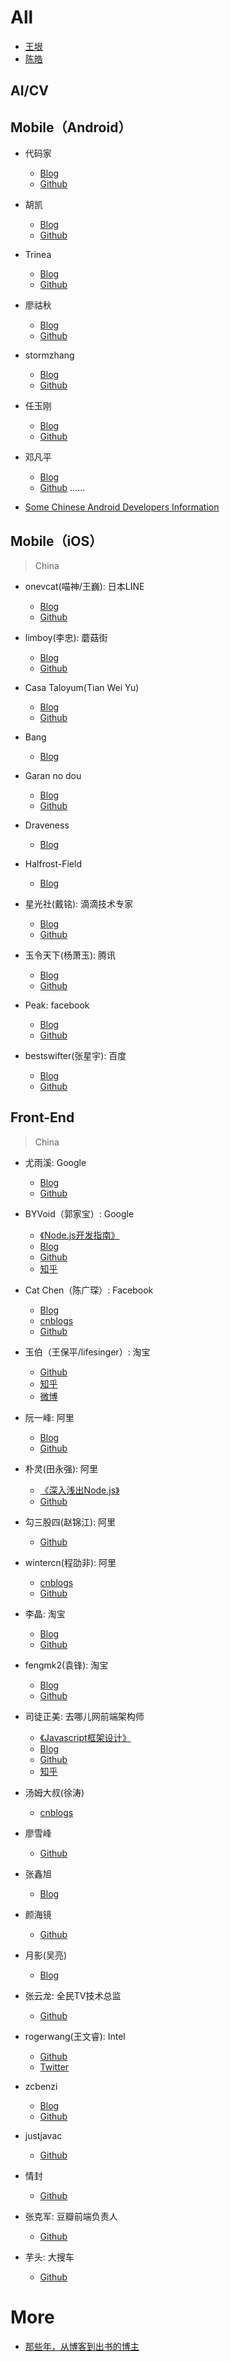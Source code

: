 

# All

- [王垠](http://www.yinwang.org/) 
- [陈皓](https://coolshell.cn)

## AI/CV

## Mobile（Android）

 - 代码家 
 	- [Blog](https://daimajia.com)
 	- [Github](https://github.com/daimajia)
 - 胡凯
 	- [Blog](https://github.com/kesenhoo)
 	- [Github](http://hukai.me)
 - Trinea 
 	- [Blog](http://www.trinea.cn)
 	- [Github](https://github.com/Trinea)
 - 廖祜秋 
 	- [Blog](https://www.liaohuqiu.net)
 	- [Github](https://github.com/liaohuqiu)
 - stormzhang  
 	- [Blog](http://stormzhang.com/)
 	- [Github](https://github.com/stormzhang)
 - 任玉刚 
 	- [Blog](http://www.devtf.cn)
 	- [Github](https://github.com/hehonghui)
 - 邓凡平
 	- [Blog](http://blog.csdn.net/innost)
 	- [Github]()
......

- [Some Chinese Android Developers Information](https://github.com/android-cn/android-dev-cn)

## Mobile（iOS）

> China

- onevcat(喵神/王巍):  日本LINE
 	- [Blog](https://onevcat.com)
 	- [Github](https://github.com/onevcat)

 - limboy(李忠):  蘑菇街
 	- [Blog](http://limboy.me)
 	- [Github](https://github.com/lzyy)

 - Casa Taloyum(Tian Wei Yu)
 	- [Blog](https://casatwy.com)
 	- [Github](https://github.com/casatwy)

 - Bang
 	- [Blog](http://blog.cnbang.net)

 - Garan no dou
 	- [Blog](https://blog.ibireme.com)
 	- [Github](https://github.com/ibireme/)

 - Draveness 
 	- [Blog](https://draveness.me/index)

 - Halfrost-Field
 	- [Blog](https://halfrost.com)

 - 星光社(戴铭):  滴滴技术专家
 	- [Blog](https://ming1016.github.io)
 	- [Github](https://github.com/ming1016)

 - 玉令天下(杨萧玉): 腾讯
 	- [Blog](http://yulingtianxia.com)
 	- [Github](https://github.com/yulingtianxia)

 - Peak:  facebook 
 	- [Blog](http://mrpeak.cn)
 	- [Github]()

 - bestswifter(张星宇): 百度
 	- [Blog](https://juejin.im/user/57638ad8207703006b06e3ef/posts)
 	- [Github](https://github.com/bestswifter)

## Front-End

> China 

- 尤雨溪: Google 
	- [Blog](http://evanyou.me)
	- [Github](https://github.com/yyx990803)

- BYVoid（郭家宝）: Google 
	- [《Node.js开发指南》](https://book.douban.com/subject/10789820/)
	- [Blog](http://www.byvoid.com)
	- [Github](https://github.com/BYVoid)
	- [知乎](https://www.zhihu.com/people/byvoid/activities)

- Cat Chen（陈广琛）: Facebook
	- [Blog](http://catchen.biz/home.zh-CN.html)
	- [cnblogs](http://cathsfz.cnblogs.com)
	- [Github](https://github.com/catchen)

- 玉伯（王保平/lifesinger）:  淘宝  
	- [Github](https://github.com/lifesinger)  
	- [知乎](https://www.zhihu.com/people/lifesinger) 
	- [微博](http://weibo.com/lifesinger)

- 阮一峰: 阿里
	- [Blog](http://www.ruanyifeng.com/blog/)
	- [Github](https://github.com/ruanyf)

- 朴灵(田永强): 阿里
	- [《深入浅出Node.js》](http://diveintonode.org)
 	- [Github](https://github.com/JacksonTian)

- 勾三股四(赵锦江): 阿里
	- [Github](https://github.com/jinjiang/)

- wintercn(程劭非): 阿里
	- [cnblogs](http://winter-cn.cnblogs.com)
	- [Github](https://github.com/wintercn)

- 李晶: 淘宝
	- [Blog](http://jayli.github.io)
	- [Github](https://github.com/jayli)

- fengmk2(袁锋): 淘宝
	- [Blog](https://fengmk2.com)
	- [Github](https://github.com/fengmk2)

- 司徒正美: 去哪儿网前端架构师
	- [《Javascript框架设计》](http://www.cnblogs.com/rubylouvre/p/3658441.html)
	- [Blog](http://www.cnblogs.com/rubylouvre/)
	- [Github](https://github.com/RubyLouvre)
	- [知乎](https://www.zhihu.com/people/si-tu-zheng-mei)

- 汤姆大叔(徐涛)
	- [cnblogs](https://www.cnblogs.com/TomXu/)

- 廖雪峰
	- [Github](https://github.com/michaelliao)

- 张鑫旭
	- [Blog](http://www.zhangxinxu.com)

- 颜海镜
	- [Github](颜海镜)

- 月影(吴亮)
	- [Blog](https://www.h5jun.com)

- 张云龙: 全民TV技术总监
	- [Github](https://github.com/fouber)

- rogerwang(王文睿): Intel
	- [Github](https://github.com/rogerwang)
	- [Twitter](http://twitter.com/wwr)

- zcbenzi
	- [Blog](http://cheng.guru)
	- [Github](https://github.com/zcbenz)
- justjavac
	- [Github](https://github.com/justjavac)

- 情封
	- [Github](https://github.com/f2er)

- 张克军: 豆瓣前端负责人
	- [Github](https://github.com/kejun)
	
- 芋头: 大搜车
	- [Github](https://github.com/xinyu198736)


# More

- [那些年，从博客到出书的博主](http://skyseraph.com/2017/05/27/SkySeraph/Sharing/那些年，从博客到出书的博主/)

